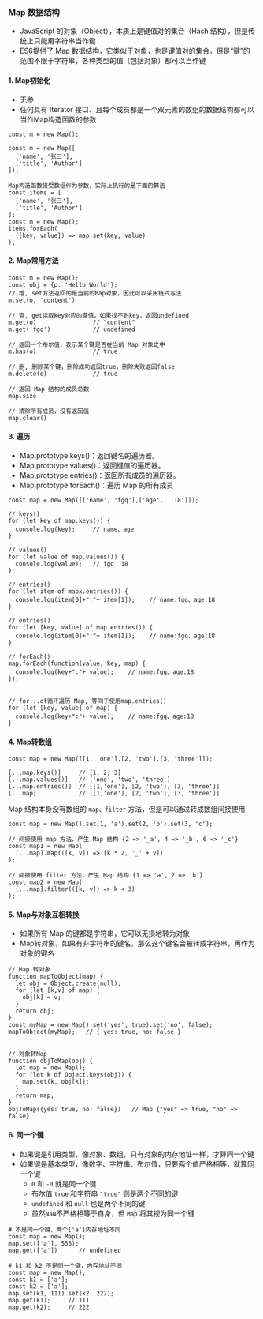 ### Map 数据结构
* JavaScript 的对象（Object），本质上是键值对的集合（Hash 结构），但是传统上只能用字符串当作键
* ES6提供了 Map 数据结构，它类似于对象，也是键值对的集合，但是“键”的范围不限于字符串，各种类型的值（包括对象）都可以当作键

#### 1. Map初始化
* 无参
* 任何具有 Iterator 接口、且每个成员都是一个双元素的数组的数据结构都可以当作Map构造函数的参数   

```
const m = new Map();

const m = new Map([
  ['name', '张三'],
  ['title', 'Author']
]);

Map构造函数接受数组作为参数，实际上执行的是下面的算法
const items = [
  ['name', '张三'],
  ['title', 'Author']
];
const m = new Map();
items.forEach(
  ([key, value]) => map.set(key, value)
);
```

#### 2. Map常用方法
```
const m = new Map();
const obj = {p: 'Hello World'};
// 增, set方法返回的是当前的Map对象，因此可以采用链式写法
m.set(o, 'content')

// 查, get读取key对应的键值，如果找不到key，返回undefined
m.get(o)                // "content"
m.get('fgq')            // undefined

// 返回一个布尔值，表示某个键是否在当前 Map 对象之中
m.has(o)                // true

// 删, 删除某个键，删除成功返回true，删除失败返回false
m.delete(o)             // true

// 返回 Map 结构的成员总数
map.size    

// 清除所有成员，没有返回值
map.clear()    
```


#### 3. 遍历
* Map.prototype.keys()：返回键名的遍历器。
* Map.prototype.values()：返回键值的遍历器。
* Map.prototype.entries()：返回所有成员的遍历器。
* Map.prototype.forEach()：遍历 Map 的所有成员

```
const map = new Map([['name', 'fgq'],['age',  '18']]);

// keys()
for (let key of map.keys()) {
  console.log(key);     // name、age
}

// values()
for (let value of map.values()) {
  console.log(value);   // fgq  18
}

// entries()
for (let item of mapx.entries()) {
  console.log(item[0]+":"+ item[1]);    // name:fgq、age:18
}

// entries()
for (let [key, value] of map.entries()) {
  console.log(item[0]+":"+ item[1]);    // name:fgq、age:18
}

// forEach()
map.forEach(function(value, key, map) {
  console.log(key+":"+ value);    // name:fgq、age:18
});


// for...of循环遍历 Map, 等同于使用map.entries()
for (let [key, value] of map) {
  console.log(key+":"+ value);    // name:fgq、age:18
}
```


#### 4. Map转数组
```
const map = new Map([[1, 'one'],[2, 'two'],[3, 'three']]);

[...map.keys()]     // [1, 2, 3]
[...map.values()]   // ['one', 'two', 'three']
[...map.entries()]  // [[1,'one'], [2, 'two'], [3, 'three']]
[...map]            // [[1,'one'], [2, 'two'], [3, 'three']]
```

Map 结构本身没有数组的 `map、filter` 方法，但是可以通过转成数组间接使用

```
const map = new Map().set(1, 'a').set(2, 'b').set(3, 'c');

// 间接使用 map 方法，产生 Map 结构 {2 => '_a', 4 => '_b', 6 => '_c'}
const map1 = new Map(
  [...map].map(([k, v]) => [k * 2, '_' + v])
);

// 间接使用 filter 方法，产生 Map 结构 {1 => 'a', 2 => 'b'}
const map2 = new Map(
  [...map].filter(([k, v]) => k < 3)
);
```


#### 5. Map与对象互相转换
* 如果所有 Map 的键都是字符串，它可以无损地转为对象
* Map转对象，如果有非字符串的键名，那么这个键名会被转成字符串，再作为对象的键名

```
// Map 转对象
function mapToObject(map) {
  let obj = Object.create(null);
  for (let [k,v] of map) {
    obj[k] = v;
  }
  return obj;
}
const myMap = new Map().set('yes', true).set('no', false);
mapToObject(myMap);   // { yes: true, no: false }


// 对象转Map
function objToMap(obj) {
  let map = new Map();
  for (let k of Object.keys(obj)) {
    map.set(k, obj[k]);
  }
  return map;
}
objToMap({yes: true, no: false})   // Map {"yes" => true, "no" => false}
```



#### 6. 同一个键 
* 如果键是引用类型，像对象、数组，只有对象的内存地址一样，才算同一个键
* 如果键是基本类型，像数字、字符串、布尔值，只要两个值严格相等，就算同一个键
  * `0` 和 `-0` 就是同一个键
  * 布尔值 `true` 和字符串 `"true"` 则是两个不同的键
  * `undefined` 和 `null` 也是两个不同的键
  * 虽然`NaN`不严格相等于自身，但 `Map` 将其视为同一个键

```
# 不是同一个键，两个['a']内存地址不同
const map = new Map();
map.set(['a'], 555);
map.get(['a'])      // undefined

# k1 和 k2 不是同一个键，内存地址不同
const map = new Map();
const k1 = ['a'];
const k2 = ['a'];
map.set(k1, 111).set(k2, 222);
map.get(k1);     // 111
map.get(k2);     // 222
```
